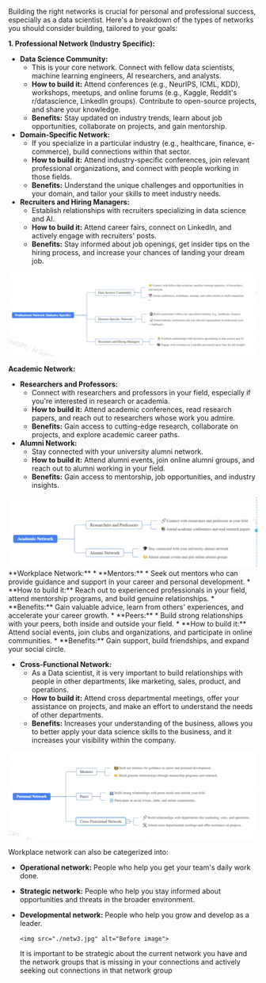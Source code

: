 Building the right networks is crucial for personal and professional success, especially as a data scientist. Here's a breakdown of the types of networks you should consider building, tailored to your goals: 

**1\. Professional Network (Industry Specific):**

*   **Data Science Community:**
    *   This is your core network. Connect with fellow data scientists, machine learning engineers, AI researchers, and analysts. 
    *   **How to build it:** Attend conferences (e.g., NeurIPS, ICML, KDD), workshops, meetups, and online forums (e.g., Kaggle, Reddit's r/datascience, LinkedIn groups). Contribute to open-source projects, and share your knowledge. 
    *   **Benefits:** Stay updated on industry trends, learn about job opportunities, collaborate on projects, and gain mentorship. 
*   **Domain-Specific Network:**
    *   If you specialize in a particular industry (e.g., healthcare, finance, e-commerce), build connections within that sector.
    *   **How to build it:** Attend industry-specific conferences, join relevant professional organizations, and connect with people working in those fields. 
    *   **Benefits:** Understand the unique challenges and opportunities in your domain, and tailor your skills to meet industry needs. 
*   **Recruiters and Hiring Managers:**
    *   Establish relationships with recruiters specializing in data science and AI.
    *   **How to build it:** Attend career fairs, connect on LinkedIn, and actively engage with recruiters' posts.
    *   **Benefits:** Stay informed about job openings, get insider tips on the hiring process, and increase your chances of landing your dream job.

<img src="./netw1.jpg" alt="Before image">

**Academic Network:**

*   **Researchers and Professors:**
    *   Connect with researchers and professors in your field, especially if you're interested in research or academia.
    *   **How to build it:** Attend academic conferences, read research papers, and reach out to researchers whose work you admire.
    *   **Benefits:** Gain access to cutting-edge research, collaborate on projects, and explore academic career paths. 
*   **Alumni Network:**
    *   Stay connected with your university alumni network. 
    *   **How to build it:** Attend alumni events, join online alumni groups, and reach out to alumni working in your field.
    *   **Benefits:** Gain access to mentorship, job opportunities, and industry insights.


<img src="./netw4.jpg" alt="Before image">
**Workplace Network:**
*   **Mentors:**
    *   Seek out mentors who can provide guidance and support in your career and personal development. 
    *   **How to build it:** Reach out to experienced professionals in your field, attend mentorship programs, and build genuine relationships.
    *   **Benefits:** Gain valuable advice, learn from others' experiences, and accelerate your career growth. 
*   **Peers:**
    *   Build strong relationships with your peers, both inside and outside your field.
    *   **How to build it:** Attend social events, join clubs and organizations, and participate in online communities.
    *   **Benefits:** Gain support, build friendships, and expand your social circle.

*   **Cross-Functional Network:**
    *   As a Data scientist, it is very important to build relationships with people in other departments, like marketing, sales, product, and operations. 
    *   **How to build it:** Attend cross departmental meetings, offer your assistance on projects, and make an effort to understand the needs of other departments.
    *   **Benefits:** Increases your understanding of the business, allows you to better apply your data science skills to the business, and it increases your visibility within the company.
 <img src="./netw2.jpg" alt="Before image">

Workplace network can also be categerized into:

*   **Operational network:** People who help you get your team's daily work done.
*   **Strategic network:** People who help you stay informed about opportunities and threats in the broader environment.
*   **Developmental network:** People who help you grow and develop as a leader.
 
        <img src="./netw3.jpg" alt="Before image">


    It is important to be strategic about the current network you have and the network groups that is missing in your connections and actively seeking out connections in that network group
